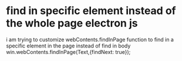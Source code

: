 
# find in specific element instead of the whole page electron js

i am trying to customize webContents.findInPage function to find in a specific element in the page instead of find in body
    win.webContents.findInPage(Text,{findNext: true});


        